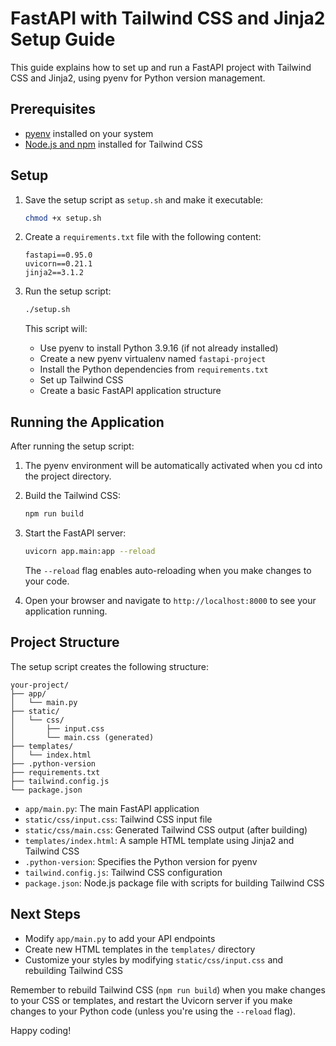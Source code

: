 # FastAPI with Tailwind CSS and Jinja2 Setup Guide

This guide explains how to set up and run a FastAPI project with Tailwind CSS and Jinja2, using pyenv for Python version management.

## Prerequisites

- [pyenv](https://github.com/pyenv/pyenv#installation) installed on your system
- [Node.js and npm](https://nodejs.org/) installed for Tailwind CSS

## Setup

1. Save the setup script as `setup.sh` and make it executable:

   ```bash
   chmod +x setup.sh
   ```

2. Create a `requirements.txt` file with the following content:

   ```
   fastapi==0.95.0
   uvicorn==0.21.1
   jinja2==3.1.2
   ```

3. Run the setup script:

   ```bash
   ./setup.sh
   ```

   This script will:
   - Use pyenv to install Python 3.9.16 (if not already installed)
   - Create a new pyenv virtualenv named `fastapi-project`
   - Install the Python dependencies from `requirements.txt`
   - Set up Tailwind CSS
   - Create a basic FastAPI application structure

## Running the Application

After running the setup script:

1. The pyenv environment will be automatically activated when you cd into the project directory.

2. Build the Tailwind CSS:

   ```bash
   npm run build
   ```

3. Start the FastAPI server:

   ```bash
   uvicorn app.main:app --reload
   ```

   The `--reload` flag enables auto-reloading when you make changes to your code.

4. Open your browser and navigate to `http://localhost:8000` to see your application running.

## Project Structure

The setup script creates the following structure:

```
your-project/
├── app/
│   └── main.py
├── static/
│   └── css/
│       ├── input.css
│       └── main.css (generated)
├── templates/
│   └── index.html
├── .python-version
├── requirements.txt
├── tailwind.config.js
└── package.json
```

- `app/main.py`: The main FastAPI application
- `static/css/input.css`: Tailwind CSS input file
- `static/css/main.css`: Generated Tailwind CSS output (after building)
- `templates/index.html`: A sample HTML template using Jinja2 and Tailwind CSS
- `.python-version`: Specifies the Python version for pyenv
- `tailwind.config.js`: Tailwind CSS configuration
- `package.json`: Node.js package file with scripts for building Tailwind CSS

## Next Steps

- Modify `app/main.py` to add your API endpoints
- Create new HTML templates in the `templates/` directory
- Customize your styles by modifying `static/css/input.css` and rebuilding Tailwind CSS

Remember to rebuild Tailwind CSS (`npm run build`) when you make changes to your CSS or templates, and restart the Uvicorn server if you make changes to your Python code (unless you're using the `--reload` flag).

Happy coding!